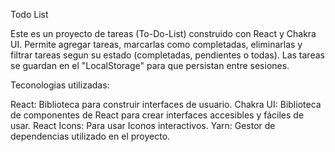 Todo List

Este es un proyecto de tareas (To-Do-List) construido con React y Chakra UI. Permite agregar tareas, marcarlas como completadas, eliminarlas y filtrar tareas segun su estado (completadas, pendientes o todas). Las tareas se guardan en el "LocalStorage" para que persistan entre sesiones.

Teconologias utilizadas:

React: Biblioteca para construir interfaces de usuario.
Chakra UI: Biblioteca de componentes de React para crear interfaces accesibles y fáciles de usar.
React Icons: Para usar Iconos interactivos.
Yarn: Gestor de dependencias utilizado en el proyecto.


